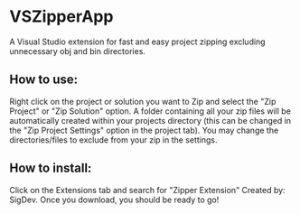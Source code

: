 # VSZipperApp
A Visual Studio extension for fast and easy project zipping excluding unnecessary obj and bin directories.

## How to use:
Right click on the project or solution you want to Zip and select the "Zip Project" or "Zip Solution" option.
A folder containing all your zip files will be automatically created within your projects directory
(this can be changed in the "Zip Project Settings" option in the project tab).
You may change the directories/files to exclude from your zip in the settings.

## How to install:
Click on the Extensions tab and search for "Zipper Extension" Created by: SigDev. Once you download, you should be ready to go!

